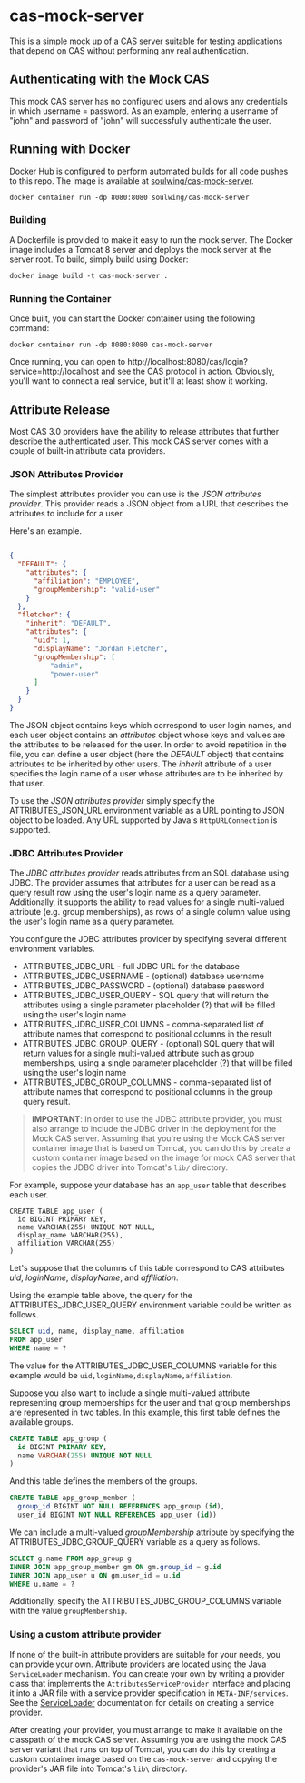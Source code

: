 cas-mock-server
===============

This is a simple mock up of a CAS server suitable for testing applications
that depend on CAS without performing any real authentication.

## Authenticating with the Mock CAS

This mock CAS server has no configured users and allows any credentials in which username = password. As an example, entering a username of "john" and password of "john" will successfully authenticate the user. 


## Running with Docker

Docker Hub is configured to perform automated builds for all code pushes to this repo. The image is available at [soulwing/cas-mock-server](https://hub.docker.com/r/soulwing/cas-mock-server).

```
docker container run -dp 8080:8080 soulwing/cas-mock-server
```

### Building

A Dockerfile is provided to make it easy to run the mock server. The Docker image includes a Tomcat 8 server and deploys the mock server at the server root. To build, simply build using Docker:

```
docker image build -t cas-mock-server .
```

### Running the Container

Once built, you can start the Docker container using the following command:

```
docker container run -dp 8080:8080 cas-mock-server
```

Once running, you can open to http://localhost:8080/cas/login?service=http://localhost and see the CAS protocol in action. Obviously, you'll want to connect a real service, but it'll at least show it working.


## Attribute Release

Most CAS 3.0 providers have the ability to release attributes that further 
describe the authenticated user. This mock CAS server comes with a couple of
built-in attribute data providers.

### JSON Attributes Provider

The simplest attributes provider you can use is the _JSON attributes provider_.
This provider reads a JSON object from a URL that describes the attributes to
include for a user.

Here's an example.

```json

{
  "DEFAULT": {
    "attributes": {
      "affiliation": "EMPLOYEE",
      "groupMembership": "valid-user"
    }
  },
  "fletcher": {
    "inherit": "DEFAULT",
    "attributes": {
      "uid": 1,
      "displayName": "Jordan Fletcher",
      "groupMembership": [
          "admin",
          "power-user"
      ]
    }
  }
}
```

The JSON object contains keys which correspond to user login names, and each
user object contains an _attributes_ object whose keys and values are the 
attributes to be released for the user. In order to avoid repetition in the
file, you can define a user object (here the _DEFAULT_ object) that contains
attributes to be inherited by other users. The _inherit_ attribute of a user
specifies the login name of a user whose attributes are to be inherited by that
user.

To use the _JSON attributes provider_ simply specify the ATTRIBUTES_JSON_URL
environment variable as a URL pointing to JSON object to be loaded. Any URL
supported by Java's `HttpURLConnection` is supported.

### JDBC Attributes Provider

The _JDBC attributes provider_ reads attributes from an SQL database using JDBC.
The provider assumes that attributes for a user can be read as a query result 
row using the user's login name as a query parameter. Additionally, it supports 
the ability to read values for a single multi-valued attribute 
(e.g. group memberships), as rows of a single column value using the user's
login name as a query parameter.

You configure the JDBC attributes provider by specifying several different 
environment variables.

* ATTRIBUTES_JDBC_URL - full JDBC URL for the database
* ATTRIBUTES_JDBC_USERNAME - (optional) database username
* ATTRIBUTES_JDBC_PASSWORD - (optional) database password
* ATTRIBUTES_JDBC_USER_QUERY - SQL query that will return the attributes using a
  single parameter placeholder (?) that will be filled using the user's login
  name
* ATTRIBUTES_JDBC_USER_COLUMNS - comma-separated list of attribute names that 
  correspond to positional columns in the result
* ATTRIBUTES_JDBC_GROUP_QUERY - (optional) SQL query that will return values
  for a single multi-valued attribute such as group memberships, using a single
  parameter placeholder (?) that will be filled using the user's login name
* ATTRIBUTES_JDBC_GROUP_COLUMNS - comma-separated list of attribute names that 
  correspond to positional columns in the group query result.
  
> **IMPORTANT**:
> In order to use the JDBC attribute provider, you must also arrange to include
> the JDBC driver in the deployment for the Mock CAS server. Assuming that 
> you're using the Mock CAS server container image that is based on Tomcat,
> you can do this by create a custom container image based on the image for
> mock CAS server that copies the JDBC driver into Tomcat's `lib/` directory.

For example, suppose your database has an `app_user` table that describes 
each user.

```postgresql
CREATE TABLE app_user (
  id BIGINT PRIMARY KEY, 
  name VARCHAR(255) UNIQUE NOT NULL, 
  display_name VARCHAR(255), 
  affiliation VARCHAR(255)
)
``` 

Let's suppose that the columns of this table correspond to CAS attributes 
_uid_, _loginName_, _displayName_, and _affiliation_.

Using the example table above, the query for the ATTRIBUTES_JDBC_USER_QUERY
environment variable could be written as follows.

```sql
SELECT uid, name, display_name, affiliation
FROM app_user
WHERE name = ?
```

The value for the ATTRIBUTES_JDBC_USER_COLUMNS variable for this example would be
`uid,loginName,displayName,affiliation`.

Suppose you also want to include a single multi-valued attribute representing 
group memberships for the user and that group memberships are represented in 
two tables. In this example, this first table defines the available groups.

```sql
CREATE TABLE app_group (
  id BIGINT PRIMARY KEY, 
  name VARCHAR(255) UNIQUE NOT NULL
)
```

And this table defines the members of the groups.

```sql
CREATE TABLE app_group_member (
  group_id BIGINT NOT NULL REFERENCES app_group (id), 
  user_id BIGINT NOT NULL REFERENCES app_user (id))
```

We can include a multi-valued _groupMembership_ attribute by specifying the
ATTRIBUTES_JDBC_GROUP_QUERY variable as a query as follows.

```sql
SELECT g.name FROM app_group g
INNER JOIN app_group_member gm ON gm.group_id = g.id
INNER JOIN app_user u ON gm.user_id = u.id 
WHERE u.name = ?
```

Additionally, specify the ATTRIBUTES_JDBC_GROUP_COLUMNS variable with the value
`groupMembership`.

### Using a custom attribute provider

If none of the built-in attribute providers are suitable for your needs, you
can provide your own. Attribute providers are located using the Java 
`ServiceLoader` mechanism. You can create your own by writing a provider class
that implements the `AttributesServiceProvider` interface and placing it into
a JAR file with a service provider specification in `META-INF/services`. See
the [ServiceLoader](https://docs.oracle.com/javase/7/docs/api/java/util/ServiceLoader.html) 
documentation for details on creating a service provider.

After creating your provider, you must arrange to make it available on the 
classpath of the mock CAS server. Assuming you are using the mock CAS server
variant that runs on top of Tomcat, you can do this by creating a custom
container image based on the `cas-mock-server` and copying the provider's JAR
file into Tomcat's `lib\` directory.
